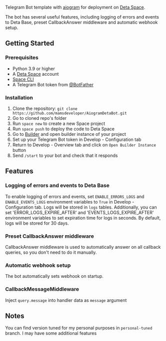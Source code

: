 Telegram Bot template with [aiogram](https://github.com/aiogram/aiogram) for deployment on [Deta Space](https://deta.space/).

The bot has several useful features, including logging of errors and events to Deta Base, preset CallbackAnswer middleware and automatic webhook setup.

## Getting Started

### Prerequisites

- Python 3.9 or higher
- A [Deta Space](https://deta.space/) account
- [Space CLI](https://deta.space/docs/en/basics/cli)
- A Telegram Bot token from [@BotFather](https://t.me/BotFather)
  
### Installation

1. Clone the repository: `git clone https://github.com/mamsdeveloper/AiogramDetaBot.git`
2. Go to cloned repo's folder
3. Run `space new` to create a new Space project
4. Run `space push` to deploy the code to Deta Space
5. Go to [Builder](https://deta.space/builder) and open builder instance of your project 
6. Set up your Telegram Bot token in Develop - Configuration tab
7. Return to Develop - Overview tab and click on `Open Builder Instance` button
8. Send `/start` to your bot and check that it responds

## Features

### Logging of errors and events to Deta Base

To enable logging of errors and events, set `ENABLE_ERRORS_LOGS` and `ENABLE_EVENTS_LOGS` environment variables to `True` in Develop - Configuration tab. Logs will be stored in `logs` tables. 
Additionally, you can set 'ERROR_LOGS_EXPIRE_AFTER' and 'EVENTS_LOGS_EXPIRE_AFTER' environment variables to set expiration time for logs in seconds. By default, logs will be stored for 30 days.

### Preset CallbackAnswer middleware

CallbackAnswer middleware is used to automatically answer on all callback queries, so you don't need to do it manually. 

### Automatic webhook setup

The bot automatically sets webhook on startup.

### CallbackMessageMiddleware

Inject `query.message` into handler data as `message` argument 

## Notes

You can find version tuned for my personal purposes in `personal-tuned` branch. I may have some additional features 
